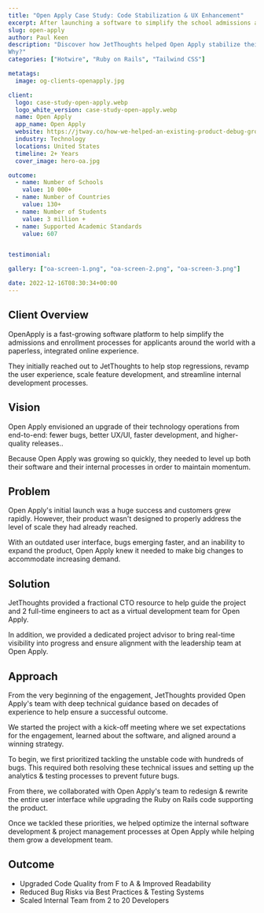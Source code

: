 ```yaml
---
title: "Open Apply Case Study: Code Stabilization & UX Enhancement"
excerpt: After launching a software to simplify the school admissions and enrollment process, Open Apply hired us to debug the product, optimize the user experience, and streamline their internal project management processes.
slug: open-apply
author: Paul Keen
description: "Discover how JetThoughts helped Open Apply stabilize their code and enhance user experience through expert guidance and development strategies. Learn about the challenges faced and the successful outcomes achieved in this detailed case study.
Why?"
categories: ["Hotwire", "Ruby on Rails", "Tailwind CSS"]

metatags:
  image: og-clients-openapply.jpg

client:
  logo: case-study-open-apply.webp
  logo_white_version: case-study-open-apply.webp
  name: Open Apply
  app_name: Open Apply
  website: https://jtway.co/how-we-helped-an-existing-product-debug-grow-and-gain-more-satisfied-customers-38e17b084ac9
  industry: Technology
  locations: United States
  timeline: 2+ Years
  cover_image: hero-oa.jpg

outcome:
  - name: Number of Schools
    value: 10 000+
  - name: Number of Countries
    value: 130+
  - name: Number of Students
    value: 3 million +
  - name: Supported Academic Standards
    value: 607


testimonial:

gallery: ["oa-screen-1.png", "oa-screen-2.png", "oa-screen-3.png"]

date: 2022-12-16T08:30:34+00:00
---
```


**Client Overview**
-------------------

OpenApply is a fast-growing software platform to help simplify the admissions and enrollment processes for applicants around the world with a paperless, integrated online experience.

They initially reached out to JetThoughts to help stop regressions, revamp the user experience, scale feature development, and streamline internal development processes.

**Vision**
----------

Open Apply envisioned an upgrade of their technology operations from end-to-end: fewer bugs, better UX/UI, faster development, and higher-quality releases..

Because Open Apply was growing so quickly, they needed to level up both their software and their internal processes in order to maintain momentum.

**Problem**
-----------

Open Apply's initial launch was a huge success and customers grew rapidly. However, their product wasn't designed to properly address the level of scale they had already reached.

With an outdated user interface, bugs emerging faster, and an inability to expand the product, Open Apply knew it needed to make big changes to accommodate increasing demand.

**Solution**
------------

JetThoughts provided a fractional CTO resource to help guide the project and 2 full-time engineers to act as a virtual development team for Open Apply.

In addition, we provided a dedicated project advisor to bring real-time visibility into progress and ensure alignment with the leadership team at Open Apply.

**Approach**
------------

From the very beginning of the engagement, JetThoughts provided Open Apply's team with deep technical guidance based on decades of experience to help ensure a successful outcome.

We started the project with a kick-off meeting where we set expectations for the engagement, learned about the software, and aligned around a winning strategy.

To begin, we first prioritized tackling the unstable code with hundreds of bugs. This required both resolving these technical issues and setting up the analytics & testing processes to prevent future bugs.

From there, we collaborated with Open Apply's team to redesign & rewrite the entire user interface while upgrading the Ruby on Rails code supporting the product.

Once we tackled these priorities, we helped optimize the internal software development & project management processes at Open Apply while helping them grow a development team.

**Outcome**
-----------

- Upgraded Code Quality from F to A & Improved Readability
- Reduced Bug Risks via Best Practices & Testing Systems
- Scaled Internal Team from 2 to 20 Developers
